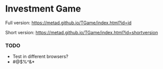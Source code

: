 # Investment Game
Full version: https://metad.github.io/TGame/index.html?id=id

Short version: https://metad.github.io/TGame/index.html?id=shortversion

### TODO
- Test in different browsers?
- #@$%^&*
